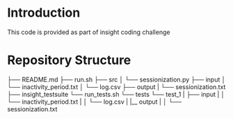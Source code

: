 # Introduction

This code is provided as part of insight coding challenge

# Repository Structure

  ├── README.md
  ├── run.sh
  ├── src
  │   └── sessionization.py
  ├── input
  │   └── inactivity_period.txt
  │   └── log.csv
  ├── output
  |   └── sessionization.txt
  ├── insight_testsuite
    └── run_tests.sh
    └── tests
        └── test_1
        |   ├── input
        |   │   └── inactivity_period.txt
        |   │   └── log.csv
        |   |__ output
        |   │   └── sessionization.txt

